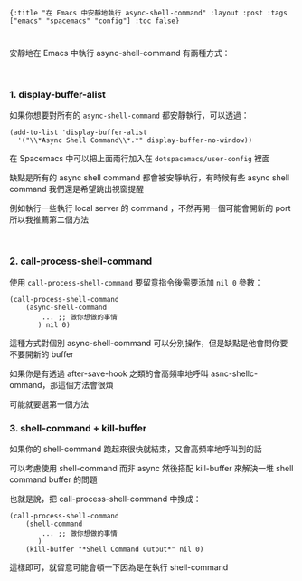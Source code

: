     {:title "在 Emacs 中安靜地執行 async-shell-command" :layout :post :tags ["emacs" "spacemacs" "config"] :toc false}


# 


## 

安靜地在 Emacs 中執行 async-shell-command 有兩種方式：

<br>


### 1. display-buffer-alist

如果你想要對所有的 `async-shell-command` 都安靜執行，可以透過：

    (add-to-list 'display-buffer-alist
      '("\\*Async Shell Command\\*.*" display-buffer-no-window))

在 Spacemacs 中可以把上面兩行加入在 `dotspacemacs/user-config` 裡面

缺點是所有的 async shell command 都會被安靜執行，有時候有些 async shell command 我們還是希望跳出視窗提醒

例如執行一些執行 local server 的 command ，不然再開一個可能會開新的 port 所以我推薦第二個方法

<br> 


### 2. call-process-shell-command

使用 `call-process-shell-command` 要留意指令後需要添加 `nil 0` 參數：

    (call-process-shell-command
        (async-shell-command 
            ... ;; 做你想做的事情 
           ) nil 0)

這種方式對個別 async-shell-command 可以分別操作，但是缺點是他會問你要不要開新的 buffer

如果你是有透過 after-save-hook 之類的會高頻率地呼叫 asnc-shellc-ommand，那這個方法會很煩

可能就要選第一個方法


### 3. shell-command + kill-buffer

如果你的 shell-command 跑起來很快就結束，又會高頻率地呼叫到的話

可以考慮使用 shell-command 而非 async 然後搭配 kill-buffer 來解決一堆 shell command buffer 的問題

也就是說，把 call-process-shell-command 中換成：

    (call-process-shell-command
        (shell-command 
            ... ;; 做你想做的事情 
           )
        (kill-buffer "*Shell Command Output*" nil 0)

這樣即可，就留意可能會頓一下因為是在執行 shell-command

